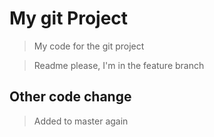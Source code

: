 # My git Project

>My code for the git project

>Readme please, I'm in the feature branch

## Other code change
>Added to master again

